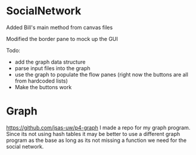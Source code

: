 # SocialNetwork
Added Bill's main method from canvas files

Modified the border pane to mock up the GUI

Todo:
- add the graph data structure
- parse input files into the graph
- use the graph to populate the flow panes
(right now the buttons are all from hardcoded lists)
- Make the buttons work

# Graph
https://github.com/jsas-uw/p4-graph
I made a repo for my graph program. 
Since its not using hash tables it may be 
better to use a different graph program as 
the base as long as its not missing
a function we need for the social network.
